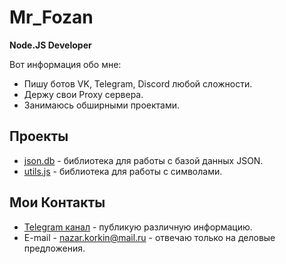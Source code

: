 # Mr_Fozan

**Node.JS Developer**

Вот информация обо мне:

* Пишу ботов VK, Telegram, Discord любой сложности.
* Держу свои Proxy сервера.
* Занимаюсь обширными проектами.

## Проекты

* [json.db](https://github.com/Fozan-Developer/json.db) - библиотека для работы с базой данных JSON.
* [utils.js](https://github.com/Fozan-Developer/utils.js) - библиотека для работы с символами.

## Мои Контакты

* [Telegram канал](https://t.me/fozan_inc) - публикую различную информацию.
* E-mail - nazar.korkin@mail.ru - отвечаю только на деловые предложения.
